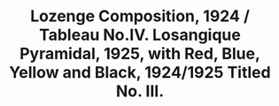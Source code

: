 ---
ee_id: '2232'
site: '1'
type: '2'
url: 2011-126-lozenge-composition
title: Lozenge Composition, 1924 / Tableau No.IV. Losangique Pyramidal, 1925, with
  Red, Blue, Yellow and Black, 1924/1925 Titled No. III.
year: '2011'
display_year: '2011'
medium: Lithograph on paper
dims: 280mm x 215mm
pitch: "​Page ripped from Mondrain book,... flipped. :)"
ps:
live_url:
related:
youtube:
related_code:
imgs: lozenge-2011-176-digital-database-ih.jpg
subheading:
download:
add_credit:
add_credits:
commission: Studio Voltaire
layout: things-i-made
---